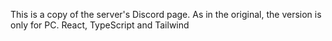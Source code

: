 This is a copy of the server's Discord page. As in the original, the version is only for PC. React, TypeScript and Tailwind
